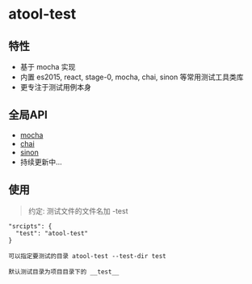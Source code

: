 # atool-test

## 特性

- 基于 mocha 实现
- 内置 es2015, react, stage-0, mocha, chai, sinon 等常用测试工具类库 
- 更专注于测试用例本身

## 全局API

- [mocha](http://mochajs.org/)
- [chai](http://chaijs.com/api)
- [sinon](http://sinonjs.org/)
- 持续更新中...

## 使用

> 约定: 测试文件的文件名加 -test

```
"srcipts": {
  "test": "atool-test"
}

可以指定要测试的目录 atool-test --test-dir test

默认测试目录为项目目录下的 __test__

```
